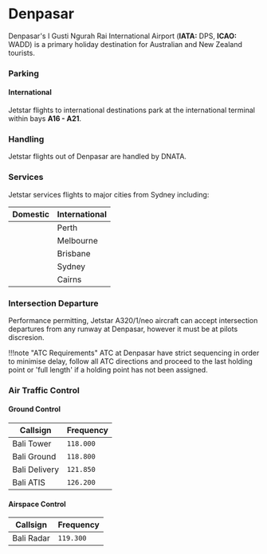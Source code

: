 # Denpasar
Denpasar's I Gusti Ngurah Rai International Airport (**IATA:** DPS, **ICAO:** WADD) is a primary holiday destination for Australian and New Zealand tourists.

### Parking

#### International
Jetstar flights to international destinations park at the international terminal within bays **A16 - A21**.

### Handling
Jetstar flights out of Denpasar are handled by DNATA.

### Services
Jetstar services flights to major cities from Sydney including:

| Domestic | International |
| -------- | ------- |
|       | Perth |
|       | Melbourne  |
|       | Brisbane |
|       | Sydney |
|       | Cairns |

### Intersection Departure
Performance permitting, Jetstar A320/1/neo aircraft can accept intersection departures from any runway at Denpasar, however it must be at pilots discresion.

!!!note "ATC Requirements"
    ATC at Denpasar have strict sequencing in order to minimise delay, follow all ATC directions and proceed to the last holding point or 'full length' if a holding point has not been assigned.

### Air Traffic Control

#### Ground Control
| Callsign | Frequency |
| -------- | --------- |
| Bali Tower | `118.000` |
| Bali Ground| `118.800` |
| Bali Delivery | `121.850` |
| Bali ATIS | `126.200` |

#### Airspace Control
| Callsign | Frequency |
| -------- | --------- |
| Bali Radar | `119.300` |